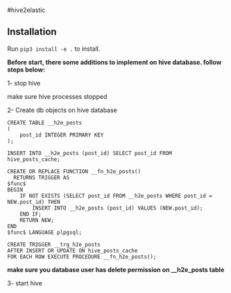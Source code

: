 #hive2elastic

## Installation

Run `pip3 install -e .` to install.

**Before start, there some additions to implement on hive database. follow steps below:**

1- stop hive

make sure hive processes stopped

2- Create db objects on hive database

```
CREATE TABLE __h2e_posts
(
    post_id INTEGER PRIMARY KEY
);
```

```
INSERT INTO __h2e_posts (post_id) SELECT post_id FROM hive_posts_cache;
```

```
CREATE OR REPLACE FUNCTION __fn_h2e_posts()
  RETURNS TRIGGER AS
$func$
BEGIN   
    IF NOT EXISTS (SELECT post_id FROM __h2e_posts WHERE post_id = NEW.post_id) THEN
    	INSERT INTO __h2e_posts (post_id) VALUES (NEW.post_id);
	END IF;
	RETURN NEW;
END
$func$ LANGUAGE plpgsql;
```

```
CREATE TRIGGER __trg_h2e_posts
AFTER INSERT OR UPDATE ON hive_posts_cache
FOR EACH ROW EXECUTE PROCEDURE __fn_h2e_posts();
```

**make sure you database user has delete permission on __h2e_posts table**

3- start hive
